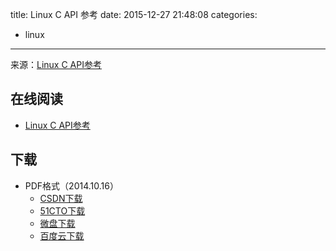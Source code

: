 title: Linux C API 参考
date: 2015-12-27 21:48:08
categories:
  - linux
---

来源：[Linux C API参考](http://net.pku.edu.cn/~yhf/linux_c/)

<!--more-->

## 在线阅读 ##

+ [Linux C API参考](http://net.pku.edu.cn/~yhf/linux_c/)

## 下载 ##

+ PDF格式（2014.10.16）
  + [CSDN下载](http://download.csdn.net/detail/wizardforcel/8044903)
  + [51CTO下载](http://down.51cto.com/data/1883732)
  + [微盘下载](http://vdisk.weibo.com/s/qaz38y4NnoOCG)
  + [百度云下载](http://pan.baidu.com/s/1mg88VYo)